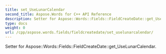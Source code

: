 ```yaml
---
title: set_UseLunarCalendar
second_title: Aspose.Words for C++ API Reference
description: Setter for Aspose::Words::Fields::FieldCreateDate::get_UseLunarCalendar. 
type: docs
weight: 0
url: /cpp/aspose.words.fields/fieldcreatedate/set_uselunarcalendar/
---
```


Setter for Aspose::Words::Fields::FieldCreateDate::get_UseLunarCalendar. 

